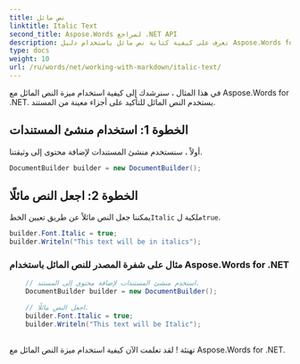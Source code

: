 ```yaml
---
title: نص مائل
linktitle: Italic Text
second_title: Aspose.Words لمراجع .NET API
description: تعرف على كيفية كتابة نص مائل باستخدام دليل Aspose.Words for .NET خطوة بخطوة.
type: docs
weight: 10
url: /ru/words/net/working-with-markdown/italic-text/
---
```


في هذا المثال ، سنرشدك إلى كيفية استخدام ميزة النص المائل مع Aspose.Words for .NET. يستخدم النص المائل للتأكيد على أجزاء معينة من المستند.

## الخطوة 1: استخدام منشئ المستندات

أولاً ، سنستخدم منشئ المستندات لإضافة محتوى إلى وثيقتنا.

```csharp
DocumentBuilder builder = new DocumentBuilder();
```

## الخطوة 2: اجعل النص مائلًا

 يمكننا جعل النص مائلاً عن طريق تعيين الخط`Italic` ملكية ل`true`.

```csharp
builder.Font.Italic = true;
builder.Writeln("This text will be in italics");
```

### مثال على شفرة المصدر للنص المائل باستخدام Aspose.Words for .NET


```csharp
	// استخدم منشئ المستندات لإضافة محتوى إلى المستند.
	DocumentBuilder builder = new DocumentBuilder();

	// اجعل النص مائلًا.
	builder.Font.Italic = true;
	builder.Writeln("This text will be Italic");
            
```

تهنئة ! لقد تعلمت الآن كيفية استخدام ميزة النص المائل مع Aspose.Words for .NET.

